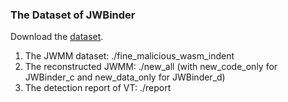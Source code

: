 ### The Dataset of JWBinder
Download the [dataset](https://osf.io/87zaq).

1. The JWMM dataset: ./fine_malicious_wasm_indent
2. The reconstructed JWMM: ./new_all (with new_code_only for JWBinder_c and new_data_only for JWBinder_d)
3. The detection report of VT: ./report